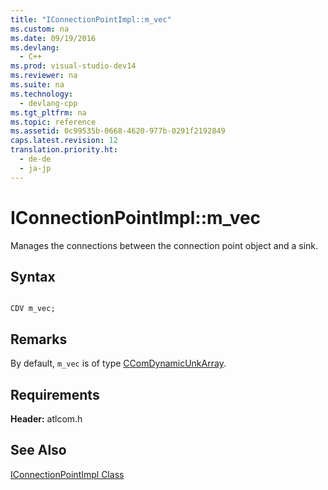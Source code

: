 ```yaml
---
title: "IConnectionPointImpl::m_vec"
ms.custom: na
ms.date: 09/19/2016
ms.devlang: 
  - C++
ms.prod: visual-studio-dev14
ms.reviewer: na
ms.suite: na
ms.technology: 
  - devlang-cpp
ms.tgt_pltfrm: na
ms.topic: reference
ms.assetid: 0c99535b-0668-4620-977b-0291f2192849
caps.latest.revision: 12
translation.priority.ht: 
  - de-de
  - ja-jp
---
```

# IConnectionPointImpl::m_vec
Manages the connections between the connection point object and a sink.  
  
## Syntax  
  
```  
  
CDV m_vec;  
```  
  
## Remarks  
 By default, `m_vec` is of type [CComDynamicUnkArray](../vs140/CComDynamicUnkArray-Class.md).  
  
## Requirements  
 **Header:** atlcom.h  
  
## See Also  
 [IConnectionPointImpl Class](../vs140/IConnectionPointImpl-Class.md)